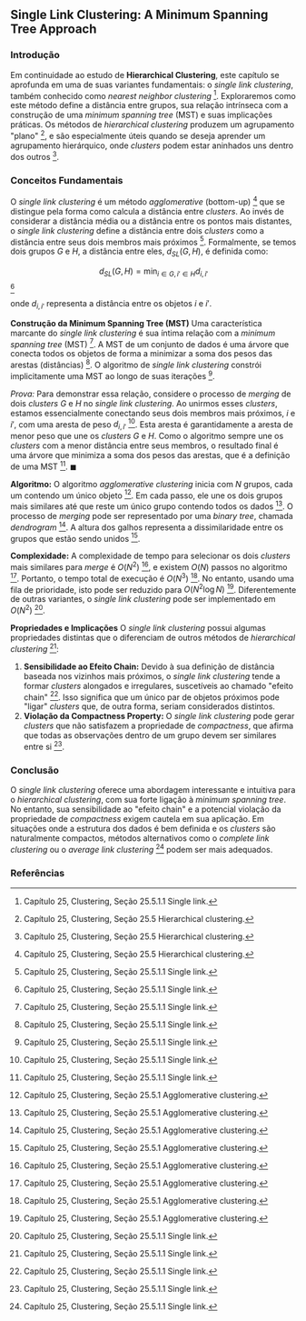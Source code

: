 ## Single Link Clustering: A Minimum Spanning Tree Approach

### Introdução
Em continuidade ao estudo de **Hierarchical Clustering**, este capítulo se aprofunda em uma de suas variantes fundamentais: o *single link clustering*, também conhecido como *nearest neighbor clustering* [^897]. Exploraremos como este método define a distância entre grupos, sua relação intrínseca com a construção de uma *minimum spanning tree* (MST) e suas implicações práticas. Os métodos de *hierarchical clustering* produzem um agrupamento "plano" [^893], e são especialmente úteis quando se deseja aprender um agrupamento hierárquico, onde *clusters* podem estar aninhados uns dentro dos outros [^893].

### Conceitos Fundamentais
O *single link clustering* é um método *agglomerative* (bottom-up) [^893] que se distingue pela forma como calcula a distância entre *clusters*. Ao invés de considerar a distância média ou a distância entre os pontos mais distantes, o *single link clustering* define a distância entre dois *clusters* como a distância entre seus dois membros mais próximos [^897]. Formalmente, se temos dois grupos $G$ e $H$, a distância entre eles, $d_{SL}(G, H)$, é definida como:

$$d_{SL}(G, H) = \min_{i \in G, i' \in H} d_{i,i'}$$ [^897]

onde $d_{i,i'}$ representa a distância entre os objetos $i$ e $i'$.

**Construção da Minimum Spanning Tree (MST)**
Uma característica marcante do *single link clustering* é sua íntima relação com a *minimum spanning tree* (MST) [^897]. A MST de um conjunto de dados é uma árvore que conecta todos os objetos de forma a minimizar a soma dos pesos das arestas (distâncias) [^897]. O algoritmo de *single link clustering* constrói implicitamente uma MST ao longo de suas iterações [^897].

*Prova:*
Para demonstrar essa relação, considere o processo de *merging* de dois *clusters* $G$ e $H$ no *single link clustering*. Ao unirmos esses *clusters*, estamos essencialmente conectando seus dois membros mais próximos, $i$ e $i'$, com uma aresta de peso $d_{i,i'}$ [^897]. Esta aresta é garantidamente a aresta de menor peso que une os *clusters* $G$ e $H$. Como o algoritmo sempre une os *clusters* com a menor distância entre seus membros, o resultado final é uma árvore que minimiza a soma dos pesos das arestas, que é a definição de uma MST [^897]. $\blacksquare$

**Algoritmo:**
O algoritmo *agglomerative clustering* inicia com $N$ grupos, cada um contendo um único objeto [^895]. Em cada passo, ele une os dois grupos mais similares até que reste um único grupo contendo todos os dados [^895]. O processo de *merging* pode ser representado por uma *binary tree*, chamada *dendrogram* [^895]. A altura dos galhos representa a dissimilaridade entre os grupos que estão sendo unidos [^895].

**Complexidade:**
A complexidade de tempo para selecionar os dois *clusters* mais similares para *merge* é $O(N^2)$ [^895], e existem $O(N)$ passos no algoritmo [^895]. Portanto, o tempo total de execução é $O(N^3)$ [^895]. No entanto, usando uma fila de prioridade, isto pode ser reduzido para $O(N^2 \log N)$ [^895]. Diferentemente de outras variantes, o *single link clustering* pode ser implementado em $O(N^2)$ [^897].

**Propriedades e Implicações**
O *single link clustering* possui algumas propriedades distintas que o diferenciam de outros métodos de *hierarchical clustering* [^897]:
1.  **Sensibilidade ao Efeito Chain:** Devido à sua definição de distância baseada nos vizinhos mais próximos, o *single link clustering* tende a formar *clusters* alongados e irregulares, suscetíveis ao chamado "efeito chain" [^897]. Isso significa que um único par de objetos próximos pode "ligar" *clusters* que, de outra forma, seriam considerados distintos.
2.  **Violação da Compactness Property:** O *single link clustering* pode gerar *clusters* que não satisfazem a propriedade de *compactness*, que afirma que todas as observações dentro de um grupo devem ser similares entre si [^897].

### Conclusão
O *single link clustering* oferece uma abordagem interessante e intuitiva para o *hierarchical clustering*, com sua forte ligação à *minimum spanning tree*. No entanto, sua sensibilidade ao "efeito chain" e a potencial violação da propriedade de *compactness* exigem cautela em sua aplicação. Em situações onde a estrutura dos dados é bem definida e os *clusters* são naturalmente compactos, métodos alternativos como o *complete link clustering* ou o *average link clustering* [^897] podem ser mais adequados.

### Referências
[^893]: Capítulo 25, Clustering, Seção 25.5 Hierarchical clustering.
[^895]: Capítulo 25, Clustering, Seção 25.5.1 Agglomerative clustering.
[^897]: Capítulo 25, Clustering, Seção 25.5.1.1 Single link.
<!-- END -->